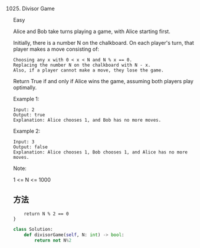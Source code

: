 1025. Divisor Game


Easy


Alice and Bob take turns playing a game, with Alice starting first.

Initially, there is a number N on the chalkboard.  On each player's turn, that player makes a move consisting of:

```
Choosing any x with 0 < x < N and N % x == 0.
Replacing the number N on the chalkboard with N - x.
Also, if a player cannot make a move, they lose the game.
```

Return True if and only if Alice wins the game, assuming both players play optimally.

 

Example 1:

```
Input: 2
Output: true
Explanation: Alice chooses 1, and Bob has no more moves.
```

Example 2:

```
Input: 3
Output: false
Explanation: Alice chooses 1, Bob chooses 1, and Alice has no more moves.
```

Note:

1 <= N <= 1000


## 方法


```gofunc divisorGame(N int) bool {
    return N % 2 == 0
}
```

```python
class Solution:
    def divisorGame(self, N: int) -> bool:
        return not N%2
```